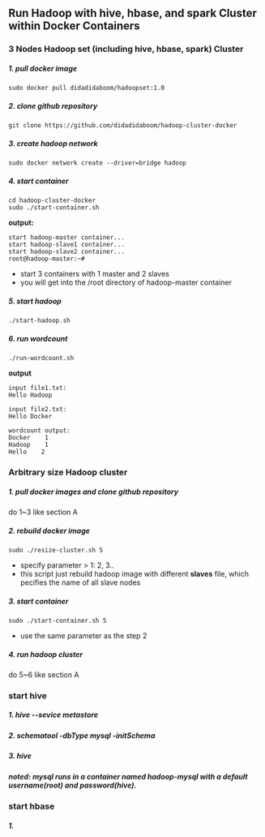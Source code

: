 ## Run Hadoop with hive, hbase, and spark Cluster within Docker Containers




### 3 Nodes Hadoop set (including hive, hbase, spark) Cluster

##### 1. pull docker image

```
sudo docker pull didadidaboom/hadoopset:1.0
```

##### 2. clone github repository

```
git clone https://github.com/didadidaboom/hadoop-cluster-docker
```

##### 3. create hadoop network

```
sudo docker network create --driver=bridge hadoop
```

##### 4. start container

```
cd hadoop-cluster-docker
sudo ./start-container.sh
```

**output:**

```
start hadoop-master container...
start hadoop-slave1 container...
start hadoop-slave2 container...
root@hadoop-master:~# 
```
- start 3 containers with 1 master and 2 slaves
- you will get into the /root directory of hadoop-master container

##### 5. start hadoop

```
./start-hadoop.sh
```

##### 6. run wordcount

```
./run-wordcount.sh
```

**output**

```
input file1.txt:
Hello Hadoop

input file2.txt:
Hello Docker

wordcount output:
Docker    1
Hadoop    1
Hello    2
```

### Arbitrary size Hadoop cluster

##### 1. pull docker images and clone github repository

do 1~3 like section A

##### 2. rebuild docker image

```
sudo ./resize-cluster.sh 5
```
- specify parameter > 1: 2, 3..
- this script just rebuild hadoop image with different **slaves** file, which pecifies the name of all slave nodes


##### 3. start container

```
sudo ./start-container.sh 5
```
- use the same parameter as the step 2

##### 4. run hadoop cluster 

do 5~6 like section A

###  start hive 

##### 1. hive --sevice metastore

##### 2. schematool -dbType mysql -initSchema

##### 3. hive

##### noted: mysql runs in a container named hadoop-mysql with a default username(root) and password(hive).

### start hbase

##### 1.
